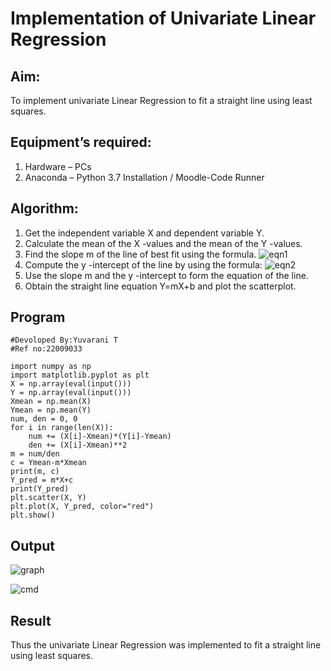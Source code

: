 # Implementation of Univariate Linear Regression
## Aim:
To implement univariate Linear Regression to fit a straight line using least squares.
## Equipment’s required:
1.	Hardware – PCs
2.	Anaconda – Python 3.7 Installation / Moodle-Code Runner
## Algorithm:
1.	Get the independent variable X and dependent variable Y.
2.	Calculate the mean of the X -values and the mean of the Y -values.
3.	Find the slope m of the line of best fit using the formula.
 ![eqn1](./eq1.jpg)
4.	Compute the y -intercept of the line by using the formula:
![eqn2](./eq2.jpg)  
5.	Use the slope m and the y -intercept to form the equation of the line.
6.	Obtain the straight line equation Y=mX+b and plot the scatterplot.
## Program
```
#Devoloped By:Yuvarani T
#Ref no:22009033

import numpy as np
import matplotlib.pyplot as plt
X = np.array(eval(input()))
Y = np.array(eval(input()))
Xmean = np.mean(X)
Ymean = np.mean(Y)
num, den = 0, 0
for i in range(len(X)):
    num += (X[i]-Xmean)*(Y[i]-Ymean)
    den += (X[i]-Xmean)**2
m = num/den
c = Ymean-m*Xmean
print(m, c)
Y_pred = m*X+c
print(Y_pred)
plt.scatter(X, Y)
plt.plot(X, Y_pred, color="red")
plt.show()

```
## Output
![graph](https://user-images.githubusercontent.com/121418522/214818976-2d024ee5-6f4c-4944-902d-9cf5b1a0ca1a.png)

![cmd](https://user-images.githubusercontent.com/121418522/214819006-a41644d1-2082-4b06-b538-e70b5a2ba8cc.png)


## Result
Thus the univariate Linear Regression was implemented to fit a straight line using least squares.
